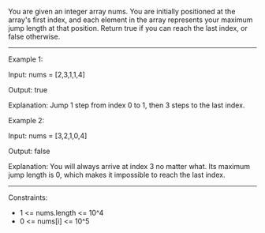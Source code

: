You are given an integer array nums. You are initially positioned at the array's first index, and each element in the array represents your maximum jump length at that position.
Return true if you can reach the last index, or false otherwise.

---

Example 1:

Input: nums = [2,3,1,1,4]

Output: true

Explanation: Jump 1 step from index 0 to 1, then 3 steps to the last index.

Example 2:

Input: nums = [3,2,1,0,4]

Output: false

Explanation: You will always arrive at index 3 no matter what. Its maximum jump length is 0, which makes it impossible to reach the last index.

---

Constraints:
- 1 <= nums.length <= 10^4
- 0 <= nums[i] <= 10^5